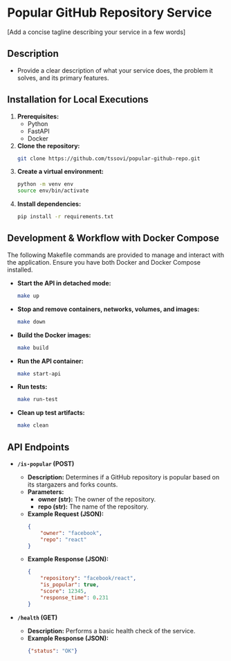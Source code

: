 # Popular GitHub Repository Service 

[Add a concise tagline describing your service in a few words]

## Description

* Provide a clear description of what your service does, the problem it solves, and its primary features.

## Installation for Local Executions

1. **Prerequisites:**
   * Python
   * FastAPI
   * Docker
2. **Clone the repository:**
   ```bash
   git clone https://github.com/tssovi/popular-github-repo.git
   ```
3. **Create a virtual environment:**
   ```bash
   python -m venv env
   source env/bin/activate
   ```
4. **Install dependencies:**
   ```bash
   pip install -r requirements.txt
   ```
## Development & Workflow with Docker Compose

The following Makefile commands are provided to manage and interact with the application. Ensure you have both Docker and Docker Compose installed. 

* **Start the API in detached mode:**
    ```bash
    make up
    ```
* **Stop and remove containers, networks, volumes, and images:**
    ```bash
    make down
    ```
* **Build the Docker images:**
    ```bash
    make build
    ```
* **Run the API container:**
    ```bash
    make start-api
    ```
* **Run tests:**
    ```bash
    make run-test
    ```
* **Clean up test artifacts:**
    ```bash
    make clean
    ```

## API Endpoints

* **`/is-popular` (POST)**
    * **Description:** Determines if a GitHub repository is popular based on its stargazers and forks counts. 
    * **Parameters:**
        * **owner (str):** The owner of the repository.
        * **repo (str):** The name of the repository.
    * **Example Request (JSON):**
        ```json
        {
            "owner": "facebook",
            "repo": "react"
        }
        ```
    * **Example Response (JSON):**
        ```json
        {
            "repository": "facebook/react",
            "is_popular": true,
            "score": 12345,  
            "response_time": 0.231
        }
        ```

* **`/health` (GET)**
    * **Description:** Performs a basic health check of the service.
    * **Example Response (JSON):**
        ```json
        {"status": "OK"}
        ```